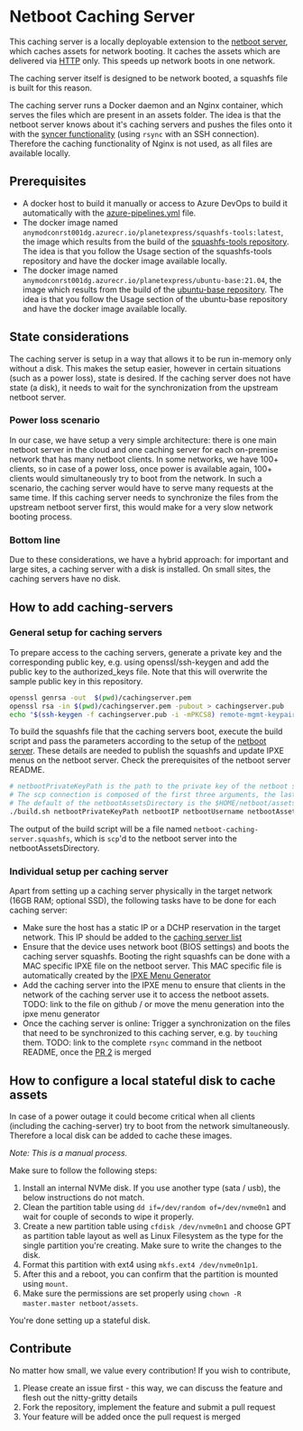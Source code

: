 # Netboot Caching Server

This caching server is a locally deployable extension to the [netboot server](https://github.com/DigitecGalaxus/netboot), which caches assets for network booting. It caches the assets which are delivered via [HTTP](https://github.com/DigitecGalaxus/netboot/tree/main/netboot-services/http) only. This speeds up network boots in one network.

The caching server itself is designed to be network booted, a squashfs file is built for this reason.

The caching server runs a Docker daemon and an Nginx container, which serves the files which are present in an assets folder. The idea is that the netboot server knows about it's caching servers and pushes the files onto it with the [syncer functionality](https://github.com/DigitecGalaxus/netboot/tree/main/netboot-services/sync) (using `rsync` with an SSH connection). Therefore the caching functionality of Nginx is not used, as all files are available locally.

## Prerequisites

- A docker host to build it manually or access to Azure DevOps to build it automatically with the [azure-pipelines.yml](azure-pipelines.yml) file.
- The docker image named `anymodconrst001dg.azurecr.io/planetexpress/squashfs-tools:latest`, the image which results from the build of the [squashfs-tools repository](https://github.com/DigitecGalaxus/squashfs-tools). The idea is that you follow the Usage section of the squashfs-tools repository and have the docker image available locally.
- The docker image named `anymodconrst001dg.azurecr.io/planetexpress/ubuntu-base:21.04`, the image which results from the build of the [ubuntu-base repository](https://github.com/DigitecGalaxus/ubuntu-base). The idea is that you follow the Usage section of the ubuntu-base repository and have the docker image available locally.

## State considerations

The caching server is setup in a way that allows it to be run in-memory only without a disk. This makes the setup easier, however in certain situations (such as a power loss), state is desired. If the caching server does not have state (a disk), it needs to wait for the synchronization from the upstream netboot server.

### Power loss scenario

In our case, we have setup a very simple architecture: there is one main netboot server in the cloud and one caching server for each on-premise network that has many netboot clients. In some networks, we have 100+ clients, so in case of a power loss, once power is available again, 100+ clients would simultaneously try to boot from the network. In such a scenario, the caching server would have to serve many requests at the same time. If this caching server needs to synchronize the files from the upstream netboot server first, this would make for a very slow network booting process.

### Bottom line

Due to these considerations, we have a hybrid approach: for important and large sites, a caching server with a disk is installed. On small sites, the caching servers have no disk.

## How to add caching-servers

### General setup for caching servers

To prepare access to the caching servers, generate a private key and the corresponding public key, e.g. using openssl/ssh-keygen and add the public key to the authorized_keys file. Note that this will overwrite the sample public key in this repository.

```sh
openssl genrsa -out  $(pwd)/cachingserver.pem
openssl rsa -in $(pwd)/cachingserver.pem -pubout > cachingserver.pub
echo "$(ssh-keygen -f cachingserver.pub -i -mPKCS8) remote-mgmt-keypair" > $(pwd)/fs/authorized_keys
```

To build the squashfs file that the caching servers boot, execute the build script and pass the parameters according to the setup of the [netboot server](https://github.com/DigitecGalaxus/netboot). These details are needed to publish the squashfs and update IPXE menus on the netboot server. Check the prerequisites of the netboot server README.

```sh
# netbootPrivateKeyPath is the path to the private key of the netboot server, that hosts the squashfs files and menus
# The scp connection is composed of the first three arguments, the last is a path on the netboot server itself, where assets are be stored
# The default of the netbootAssetsDirectory is the $HOME/netboot/assets directory, where $HOME is the home directory of the netbootUsername user on the netboot server.
./build.sh netbootPrivateKeyPath netbootIP netbootUsername netbootAssetsDirectory
```

The output of the build script will be a file named `netboot-caching-server.squashfs`, which is `scp`'d to the netboot server into the netbootAssetsDirectory.

### Individual setup per caching server

Apart from setting up a caching server physically in the target network (16GB RAM; optional SSD), the following tasks have to be done for each caching server:

- Make sure the host has a static IP or a DCHP reservation in the target network. This IP should be added to the [caching server list](https://github.com/DigitecGalaxus/netboot/blob/main/netboot-services/cachingServerFetcher/caching_server_list.json)
- Ensure that the device uses network boot (BIOS settings) and boots the caching server squashfs. Booting the right squashfs can be done with a MAC specific IPXE file on the netboot server. This MAC specific file is automatically created by the [IPXE Menu Generator](https://github.com/DigitecGalaxus/netboot/tree/main/netboot-services/ipxeMenuGenerator)
- Add the caching server into the IPXE menu to ensure that clients in the network of the caching server use it to access the netboot assets.
TODO: link to the file on github / or move the menu generation into the ipxe menu generator
- Once the caching server is online: Trigger a synchronization on the files that need to be synchronized to this caching server, e.g. by `touch`ing them.
TODO: link to the complete `rsync` command in the netboot README, once the [PR 2](https://github.com/DigitecGalaxus/netboot/pull/2) is merged

## How to configure a local stateful disk to cache assets

In case of a power outage it could become critical when all clients (including the caching-server) try to boot from the network simultaneously. Therefore a local disk can be added to cache these images.

_Note: This is a manual process._

Make sure to follow the following steps:

1. Install an internal NVMe disk. If you use another type (sata / usb), the below instructions do not match.
2. Clean the partition table using `dd if=/dev/random of=/dev/nvme0n1` and wait for couple of seconds to wipe it properly.
3. Create a new partition table using `cfdisk /dev/nvme0n1` and choose GPT as partition table layout as well as Linux Filesystem as the type for the single partition you're creating. Make sure to write the changes to the disk.
4. Format this partition with ext4 using `mkfs.ext4 /dev/nvme0n1p1`.
5. After this and a reboot, you can confirm that the partition is mounted using `mount`.
6. Make sure the permissions are set properly using `chown -R master.master netboot/assets`.

You're done setting up a stateful disk.

## Contribute

No matter how small, we value every contribution! If you wish to contribute,

1. Please create an issue first - this way, we can discuss the feature and flesh out the nitty-gritty details
2. Fork the repository, implement the feature and submit a pull request
3. Your feature will be added once the pull request is merged
